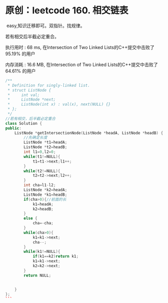 # 原创：leetcode 160. 相交链表

 easy,知识迁移即可。双指针。找规律。

若有相交后半截必定重合。

执行用时 : 68 ms, 在Intersection of Two Linked Lists的C++提交中击败了95.19% 的用户

内存消耗 : 16.6 MB, 在Intersection of Two Linked Lists的C++提交中击败了64.61% 的用户

```c++
/**
 * Definition for singly-linked list.
 * struct ListNode {
 *     int val;
 *     ListNode *next;
 *     ListNode(int x) : val(x), next(NULL) {}
 * };
 */
//若有相交，后半截必定重合
class Solution {
public:
    ListNode *getIntersectionNode(ListNode *headA, ListNode *headB) {
        //先确定长度
        ListNode *t1=headA;
        ListNode *t2=headB;
        int l1=0,l2=0;
        while(t1!=NULL){
            t1=t1->next;l1++;
        }
        while(t2!=NULL){
            t2=t2->next;l2++;
        }
        int cha=l1-l2;
        ListNode *k2=headA;
        ListNode *k1=headB;
        if(cha>0){//前面的长
            k1=headA;
            k2=headB;
        }
        else {
            cha=-cha;
        }
        while(cha>0){
            k1=k1->next;
            cha--;
        }
        while(k1!=NULL){
            if(k1==k2)return k1;
            k1=k1->next;
            k2=k2->next;
        }
        return NULL;
        
        
    }
};
``` 
